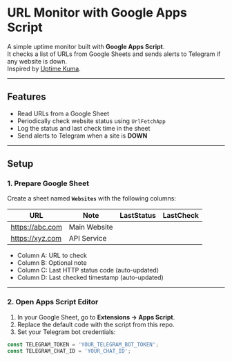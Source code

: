 # URL Monitor with Google Apps Script

A simple uptime monitor built with **Google Apps Script**.  
It checks a list of URLs from Google Sheets and sends alerts to Telegram if any website is down.  
Inspired by [Uptime Kuma](https://github.com/louislam/uptime-kuma).

---

## Features
- Read URLs from a Google Sheet
- Periodically check website status using `UrlFetchApp`
- Log the status and last check time in the sheet
- Send alerts to Telegram when a site is **DOWN**

---

## Setup

### 1. Prepare Google Sheet
Create a sheet named **`Websites`** with the following columns:

| URL              | Note           | LastStatus | LastCheck          |
|------------------|----------------|------------|--------------------|
| https://abc.com  | Main Website   |            |                    |
| https://xyz.com  | API Service    |            |                    |

- Column A: URL to check  
- Column B: Optional note  
- Column C: Last HTTP status code (auto-updated)  
- Column D: Last checked timestamp (auto-updated)  

---

### 2. Open Apps Script Editor
1. In your Google Sheet, go to **Extensions → Apps Script**.  
2. Replace the default code with the script from this repo.  
3. Set your Telegram bot credentials:

```javascript
const TELEGRAM_TOKEN = 'YOUR_TELEGRAM_BOT_TOKEN';
const TELEGRAM_CHAT_ID = 'YOUR_CHAT_ID';
